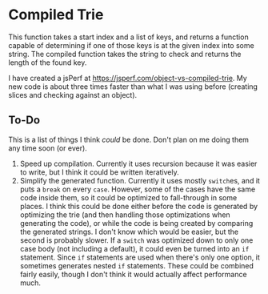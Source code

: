 # Compiled Trie

This function takes a start index and a list of keys, and returns a function capable of determining if one of those keys is at the given index into some string. The compiled function takes the string to check and returns the length of the found key.

I have created a jsPerf at https://jsperf.com/object-vs-compiled-trie. My new code is about three times faster than what I was using before (creating slices and checking against an object).

## To-Do

This is a list of things I think *could* be done. Don't plan on me doing them any time soon (or ever).

1. Speed up compilation. Currently it uses recursion because it was easier to write, but I think it could be written iteratively.
2. Simplify the generated function. Currently it uses mostly `switch`es, and it puts a `break` on every `case`. However, some of the cases have the same code inside them, so it could be optimized to fall-through in some places. I think this could be done either before the code is generated by optimizing the trie (and then handling those optimizations when generating the code), or while the code is being created by comparing the generated strings. I don't know which would be easier, but the second is probably slower. If a `switch` was optimized down to only one case body (not including a default), it could even be turned into an `if` statement. Since `if` statements are used when there's only one option, it sometimes generates nested `if` statements. These could be combined fairly easily, though I don't think it would actually affect performance much.

